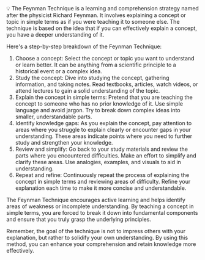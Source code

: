 <aside>
💡 The Feynman Technique is a learning and comprehension strategy named after the physicist Richard Feynman. It involves explaining a concept or topic in simple terms as if you were teaching it to someone else. The technique is based on the idea that if you can effectively explain a concept, you have a deeper understanding of it.

Here's a step-by-step breakdown of the Feynman Technique:

1. Choose a concept: Select the concept or topic you want to understand or learn better. It can be anything from a scientific principle to a historical event or a complex idea.
2. Study the concept: Dive into studying the concept, gathering information, and taking notes. Read textbooks, articles, watch videos, or attend lectures to gain a solid understanding of the topic.
3. Explain the concept in simple terms: Pretend that you are teaching the concept to someone who has no prior knowledge of it. Use simple language and avoid jargon. Try to break down complex ideas into smaller, understandable parts.
4. Identify knowledge gaps: As you explain the concept, pay attention to areas where you struggle to explain clearly or encounter gaps in your understanding. These areas indicate points where you need to further study and strengthen your knowledge.
5. Review and simplify: Go back to your study materials and review the parts where you encountered difficulties. Make an effort to simplify and clarify these areas. Use analogies, examples, and visuals to aid in understanding.
6. Repeat and refine: Continuously repeat the process of explaining the concept in simple terms and reviewing areas of difficulty. Refine your explanation each time to make it more concise and understandable.

The Feynman Technique encourages active learning and helps identify areas of weakness or incomplete understanding. By teaching a concept in simple terms, you are forced to break it down into fundamental components and ensure that you truly grasp the underlying principles.

Remember, the goal of the technique is not to impress others with your explanation, but rather to solidify your own understanding. By using this method, you can enhance your comprehension and retain knowledge more effectively.

</aside>